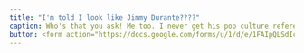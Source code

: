 ```yaml
---
title: "I'm told I look like Jimmy Durante????"
caption: Who's that you ask! Me too. I never get his pop culture references before 2017. He says I'm just like his staff, except for Quatro. They think I like to eat carrots, which I do, but it not 'cuz they sorta look like cigars. In this case I'm using one to poke "old what's his name" in his stomach (which, let's face it, is getting pretty hard to miss) in order to get him to take me on a walk and maybe drop a pound or ten. Good night Mrs. Calabash, wherever you are. Submitted by Jim Hare.
button: <form action="https://docs.google.com/forms/u/1/d/e/1FAIpQLSdIcoWfl-P-6aqt1zNYb-ACz6o7zdAPq_1-FysywAXXPhDqTQ/formResponse" method="post"><div class="form-element"></div><span>Votes</span><input type="text" name="entry.1155000143" required placeholder="$"></br><button type="submit" name="button">Cast Votes</button></form>
---
```

